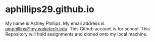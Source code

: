 # aphillips29.github.io

My name is Ashley Phillips. 
My email address is amphillips@my.waketech.edu. 
This Github account is for school. 
This Repository will hold assignments and cloned onto my local machine. 
